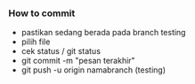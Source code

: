 ### How to commit
- pastikan sedang berada pada branch testing
- pilih file
- cek status / git status
- git commit -m "pesan terakhir"
- git push -u origin namabranch (testing)